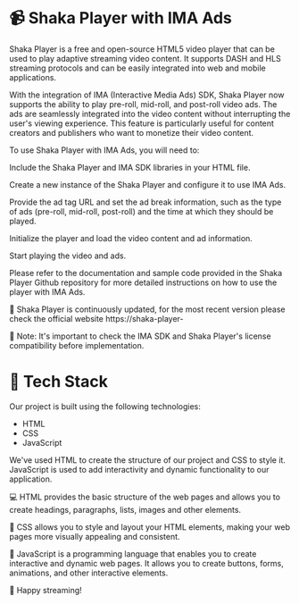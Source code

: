 # 📹 Shaka Player with IMA Ads

Shaka Player is a free and open-source HTML5 video player that can be used to play adaptive streaming video content. It supports DASH and HLS streaming protocols and can be easily integrated into web and mobile applications.

With the integration of IMA (Interactive Media Ads) SDK, Shaka Player now supports the ability to play pre-roll, mid-roll, and post-roll video ads. The ads are seamlessly integrated into the video content without interrupting the user's viewing experience. This feature is particularly useful for content creators and publishers who want to monetize their video content.

To use Shaka Player with IMA Ads, you will need to:

Include the Shaka Player and IMA SDK libraries in your HTML file.

Create a new instance of the Shaka Player and configure it to use IMA Ads.

Provide the ad tag URL and set the ad break information, such as the type of ads (pre-roll, mid-roll, post-roll) and the time at which they should be played.

Initialize the player and load the video content and ad information.

Start playing the video and ads.

Please refer to the documentation and sample code provided in the Shaka Player Github repository for more detailed instructions on how to use the player with IMA Ads.

🔗 Shaka Player is continuously updated, for the most recent version please check the official website https://shaka-player-

🚨 Note: It's important to check the IMA SDK and Shaka Player's license compatibility before implementation.
# 🚀 Tech Stack

Our project is built using the following technologies:

- HTML 
- CSS 
- JavaScript

We've used HTML to create the structure of our project and CSS to style it. JavaScript is used to add interactivity and dynamic functionality to our application.

💻 HTML provides the basic structure of the web pages and allows you to create headings, paragraphs, lists, images and other elements.

🎨 CSS allows you to style and layout your HTML elements, making your web pages more visually appealing and consistent.

🚀 JavaScript is a programming language that enables you to create interactive and dynamic web pages. It allows you to create buttons, forms, animations, and other interactive elements.


🎉 Happy streaming!

